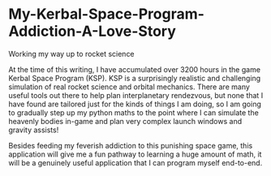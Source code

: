 # My-Kerbal-Space-Program-Addiction-A-Love-Story
Working my way up to rocket science

At the time of this writing, I have accumulated over 3200 hours in the game Kerbal Space Program (KSP). KSP is a surprisingly realistic
and challenging simulation of real rocket science and orbital mechanics.  There are many useful tools out there to help plan interplanetary
rendezvous, but none that I have found are tailored just for the kinds of things I am doing, so I am going to gradually step up my 
python maths to the point where I can simulate the heavenly bodies in-game and plan very complex launch windows and gravity assists!

Besides feeding my feverish addiction to this punishing space game, this application will give me a fun pathway to learning a huge amount 
of math, it will be a genuinely useful application that I can program myself end-to-end.
